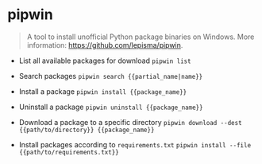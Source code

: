 # pipwin
> A tool to install unofficial Python package binaries on Windows.
> More information: <https://github.com/lepisma/pipwin>.

- List all available packages for download
`pipwin list`

- Search packages
`pipwin search {{partial_name|name}}`

- Install a package
`pipwin install {{package_name}}`

- Uninstall a package
`pipwin uninstall {{package_name}}`

- Download a package to a specific directory
`pipwin download --dest {{path/to/directory}} {{package_name}}`

- Install packages according to `requirements.txt`
`pipwin install --file {{path/to/requirements.txt}}`
